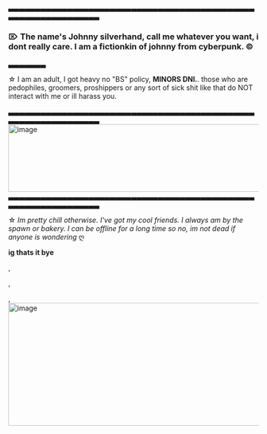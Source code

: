 ▃▃▃▃▃▃▃▃▃▃▃▃▃▃▃▃▃▃▃▃▃▃▃▃▃▃▃▃▃▃▃▃▃▃▃▃▃▃▃▃▃▃▃▃▃▃▃▃▃▃▃▃▃▃▃▃▃▃▃▃▃▃▃
 ### ⌦ The name's Johnny silverhand, call me whatever you want, i dont really care. I am a fictionkin of johnny from cyberpunk. ©
 
▃▃▃▃▃▃▃

☆ I am an adult, I got heavy no "BS" policy, **MINORS DNI.**. those who are pedophiles, groomers, proshippers or any sort of sick shit like that do NOT interact with me or ill harass you.

▃▃▃▃▃▃▃▃▃▃▃▃▃▃▃▃▃▃▃▃▃▃▃▃▃▃▃▃▃▃▃▃▃▃▃▃▃▃▃▃▃▃▃▃▃▃▃▃▃▃▃▃▃▃▃▃▃▃▃▃▃▃▃
<img width="735" height="136" alt="image" src="https://github.com/user-attachments/assets/1b291342-8fea-4d7f-a5ce-e178aee6c33c" />
▃▃▃▃▃▃▃▃▃▃▃▃▃▃▃▃▃▃▃▃▃▃▃▃▃▃▃▃▃▃▃▃▃▃▃▃▃▃▃▃▃▃▃▃▃▃▃▃▃▃▃▃▃▃▃▃▃▃▃▃▃▃▃

☆ *Im pretty chill otherwise. I've got my cool friends. I always am by the spawn or bakery. I can be offline for a long time so no, im not dead if anyone is wondering* ღ




**ig thats it bye**

,

,

,
<img width="1165" height="247" alt="image" src="https://github.com/user-attachments/assets/54439d80-9e74-466b-9440-7773704da689" />



